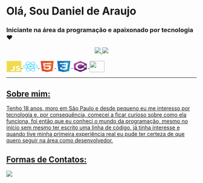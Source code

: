 # Olá, Sou Daniel de Araujo

### Iniciante na área da programação e apaixonado por tecnologia❤

<div align="center">
  <a href="https://github.com/DanielArujo">
  <img height="180em" src="https://github-readme-stats.vercel.app/api?username=DanielArujo&show_icons=true&theme=dracula&include_all_commits=true&count_private=true"/>
  <img height="180em" src="https://github-readme-stats.vercel.app/api/top-langs/?username=DanielArujo&layout=compact&langs_count=7&theme=dracula"/>
</div>


<div style="display: inline_block"><br>
  <img align="center" alt="" height="30" width="40" src="https://raw.githubusercontent.com/devicons/devicon/master/icons/javascript/javascript-plain.svg">
  <img align="center" alt="" height="30" width="40" src="https://raw.githubusercontent.com/devicons/devicon/master/icons/react/react-original.svg">
  <img align="center" alt="" height="30" width="40" src="https://raw.githubusercontent.com/devicons/devicon/master/icons/html5/html5-original.svg">
  <img align="center" alt="" height="30" width="40" src="https://raw.githubusercontent.com/devicons/devicon/master/icons/css3/css3-original.svg">
  <img align="center" alt="" height="30" width="40" src="https://raw.githubusercontent.com/devicons/devicon/master/icons/csharp/csharp-original.svg">
  <img align="center" alt="" height="30" width="40" src="https://cdn.jsdelivr.net/gh/devicons/devicon/icons/nodejs/nodejs-original.svg" />
</div>

---

## Sobre mim:
<div>
  Tenho 18 anos, moro em São Paulo e desde pequeno eu me interesso por tecnologia e, por consequência, comecei a ficar curioso sobre como ela funciona, foi então que eu conheci o mundo da programação, mesmo no início sem mesmo ter escrito uma linha de código, já tinha interesse e quando tive minha primeira experiência real eu pude ter certeza de que quero seguir na área como desenvolvedor.
</div

---

## Formas de Contatos: 

<div align="left">
  <a href="https://www.linkedin.com/in/daniel-araujo-carvalho/"><img src="https://img.shields.io/badge/LinkedIn-0077B5?style=for-the-badge&logo=linkedin&logoColor=white"></a>
</div>
